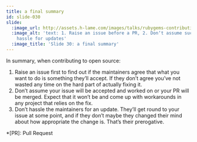 ```yaml
---
title: a final summary
id: slide-030
slide:
  :image_url: http://assets.h-lame.com/images/talks/rubygems-contribution/slides/030.png
  :image_alt: 'text: 1. Raise an issue before a PR, 2. Donʼt assume success, 3. Donʼt
    hassle for updates'
  :image_title: 'Slide 30: a final summary'
---
```

In summary, when contributing to open source:

1. Raise an issue first to find out if the maintainers agree that what you want to do is something they’ll accept.  If they donʼt agree youʼve not wasted any time on the hard part of actually fixing it.
1. Donʼt assume your issue will be accepted and worked on or your PR will be merged.  Expect that it won’t be and come up with workarounds in any project that relies on the fix.
1. Donʼt hassle the maintainers for an update.  Theyʼll get round to your issue at some point, and if they donʼt maybe they changed their mind about how appropriate the change is.  That’s their prerogative.


*[PR]: Pull Request
